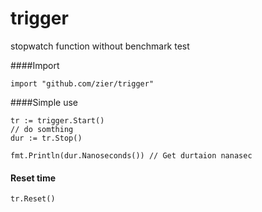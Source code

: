 # trigger
stopwatch function without benchmark test

####Import

```
import "github.com/zier/trigger"
```

####Simple use
```
tr := trigger.Start()
// do somthing
dur := tr.Stop()

fmt.Println(dur.Nanoseconds()) // Get durtaion nanasec
```

#### Reset time
```
tr.Reset()
```